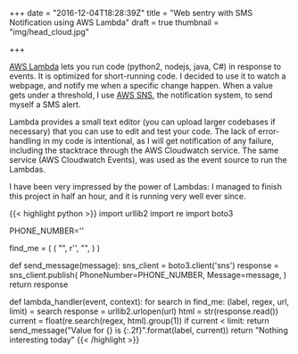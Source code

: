+++
date = "2016-12-04T18:28:39Z"
title = "Web sentry with SMS Notification using AWS Lambda"
draft = true
thumbnail = "img/head_cloud.jpg"

+++

[AWS Lambda](https://aws.amazon.com/lambda/) lets you run code (python2, nodejs, java, C#) in response to events. It is optimized for short-running code. I decided to use it to watch a webpage, and notify me when a specific change happen. When a value gets under a threshold, I use [AWS SNS](https://aws.amazon.com/sns/), the notification system, to send myself a SMS alert.

Lambda provides a small text editor (you can upload larger codebases if necessary) that you can use to edit and test your code. The lack of error-handling in my code is intentional, as I will get notification of any failure, including the stacktrace through the AWS Cloudwatch service. The same service (AWS Cloudwatch Events), was used as the event source to run the Lambdas.

I have been very impressed by the power of Lambdas: I managed to finish this project in half an hour, and it is running very well ever since.

{{< highlight python >}}
import urllib2
import re
import boto3

PHONE_NUMBER='<my phone>'

find_me = (
        (
            "<label>",
            r'<regex>',
            "<url>",
            <limit>
        )
)


def send_message(message):
    sns_client = boto3.client('sns')
    response = sns_client.publish(
            PhoneNumber=PHONE_NUMBER,
            Message=message,
    )
    return response


def lambda_handler(event, context):
    for search in find_me:
        (label, regex, url, limit) = search
        response = urllib2.urlopen(url)
        html = str(response.read())
        current = float(re.search(regex, html).group(1))
        if current < limit:
            return send_message("Value for {} is {:.2f}".format(label, current))
    return "Nothing interesting today"
{{< /highlight >}}

